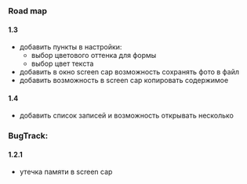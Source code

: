 ### Road map

#### 1.3

- добавить пункты в настройки:
    - выбор цветового оттенка для формы
    - выбор цвет текста
- добавить в окно screen cap возможность сохранять фото в файл
- добавить возможность в screen cap копировать содержимое

#### 1.4

- добавить список записей и возможность открывать несколько

### BugTrack:

#### 1.2.1

- утечка памяти в screen cap